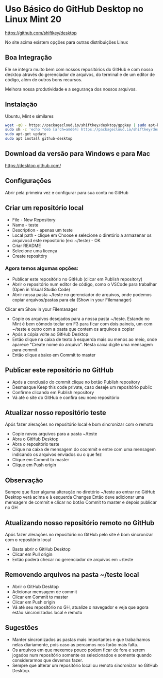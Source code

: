 # Uso Básico do GitHub Desktop no Linux Mint 20

https://github.com/shiftkey/desktop

No site acima existem opções para outras distribuições Linux

## Boa Integração

Ele se integra muito bem com nossos repositórios do GitHub e com nosso desktop através do gerenciador de arquivos, do terminal e de um editor de código, além de outros bons recursos.

Melhora nossa produtividade e a segurança dos nossos arquivos.

## Instalação

Ubuntu, Mint e similares
```bash
wget -qO - https://packagecloud.io/shiftkey/desktop/gpgkey | sudo apt-key add -
sudo sh -c 'echo "deb [arch=amd64] https://packagecloud.io/shiftkey/desktop/any/ any main" > /etc/apt/sources.list.d/packagecloud-shiftky-desktop.list'
sudo apt-get update
sudo apt install github-desktop
```

## Download da versão para Windows e para Mac

https://desktop.github.com/

## Configurações

Abrir pela primeira vez e configurar para sua conta no GitHub


## Criar um repositório local

- File - New Repository
- Name - teste
- Description - apenas um teste
- Local path - clique em Choose e selecione o diretório a armazenar os arquivosd este repositório (ex: ~/teste) - OK
- Criar README
- Selecione uma licença
- Create repositóry

### Agora temos algumas opções:

- Publicar este repositório no GitHub (clicar em Publish repository)
- Abrir o repositório num editor de código, como o VSCode para trabalhar (Open in Visual Studio Code)
- Abrir nossa pasta ~/teste no gerenciador de arquivos, onde podemos copiar arquivos/pastas para ela (Show in your Filemanager)

Clicar em Show in your Filemanager

- Copie os arquivos desejados para a nossa pasta ~/teste. Estando no Mint é bem cômodo teclar em F3 para ficar com dois paineis, um com ~/teste e outro com a pasta que contem os arquivos a copiar
- Após a cópia volte ao GitHub Desktop
- Então clique na caixa de texto à esquerda mais ou menos ao meio, onde aparece "Create nome do arquivo". Nesta caixa digite uma mensagem para commit
- Então clique abaixo em Commit to master

## Publicar este repositório no GitHub

- Após a conclusão do commit clique no botão Publish repository
- Desmasque Keep this code private, caso deseje um repositório public
- Confirme clicando em Publish repository
- Vá até o site do GitHub e confira seu novo repositório

## Atualizar nosso repositório teste

Após fazer alerações no repositório local é bom sincronizar com o remoto
- Copie novos arquivos para a pasta ~/teste
- Abra o GitHub Desktop
- Abra o repositório teste
- Clique na caixa de mensagem do coommit e entre com uma mensagem indicando os arquivos enviados ou o que fez
- Clique em Commit to master
- Clique em Push origin

## Observação

Sempre que fizer alguma alteração no diretório ~/teste ao entrar no GitHub Desktop verá acima e à esquerda Changes
Então deve adicionar uma mensagem de commit e clicar no botão Commit to master e depois publicar no GH

## Atualizando nosso repositório remoto no GitHub

Após fazer alerações no repositório no GitHub pelo site é bom sincronizar com o repositório local
- Basta abrir o GitHub Desktop
- Clicar em Pull origin
- Então poderá checar no gerenciador de arquivos em ~/teste

## Removendo arquivos na pasta ~/teste local

- Abrir o GitHub Desktop
- Adicionar mensagem de commit
- Clicar em Commit to master
- Clicar em Push origin
- Vá até seu repositório no GH, atualize o navegador e veja que agora estão sincronizados local e remoto

## Sugestões
- Manter sincronizados as pastas mais importantes e que trabalhamos nelas diariamente, pois caso as percamos nos farão mais falta.
- Os arquivos em que mexemos pouco podem ficar de fora e serem jogados num repositório somente os selecionados e somente quando considerarmos que devemos fazer.
- Sempre que alterar um repositório local ou remoto sincronizar no GitHub Desktop.
